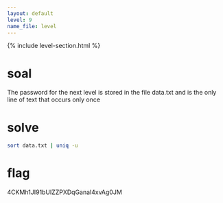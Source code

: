```yaml
---
layout: default
level: 9
name_file: level
---
```


{% include level-section.html %}

# soal
The password for the next level is stored in the file data.txt and is the only line of text that occurs only once

# solve
```bash
sort data.txt | uniq -u
```

# flag
4CKMh1JI91bUIZZPXDqGanal4xvAg0JM